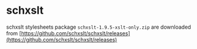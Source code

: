 # schxslt

schxslt stylesheets package `schxslt-1.9.5-xslt-only.zip` are downloaded from [https://github.com/schxslt/schxslt/releases](https://github.com/schxslt/schxslt/releases)